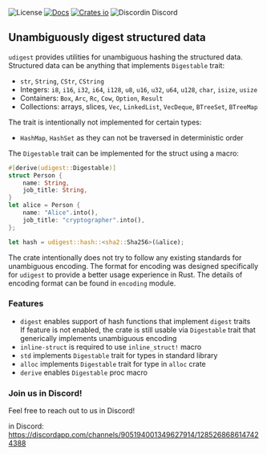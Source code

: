 ![License](https://img.shields.io/crates/l/udigest.svg)
[![Docs](https://docs.rs/udigest/badge.svg)](https://docs.rs/udigest)
[![Crates io](https://img.shields.io/crates/v/udigest.svg)](https://crates.io/crates/udigest)
![Discord](https://img.shields.io/discord/905194001349627914?logo=discord&logoColor=ffffff&label=Discord)in Discord

## Unambiguously digest structured data

`udigest` provides utilities for unambiguous hashing the structured data. Structured
data can be anything that implements `Digestable` trait:

* `str`, `String`, `CStr`, `CString`
* Integers:
  `i8`, `i16`, `i32`, `i64`, `i128`,
  `u8`, `u16`, `u32`, `u64`, `u128`,
  `char`, `isize`, `usize`
* Containers: `Box`, `Arc`, `Rc`, `Cow`, `Option`, `Result`
* Collections: arrays, slices, `Vec`, `LinkedList`, `VecDeque`, `BTreeSet`, `BTreeMap`

The trait is intentionally not implemented for certain types:

* `HashMap`, `HashSet` as they can not be traversed in deterministic order

The `Digestable` trait can be implemented for the struct using a macro:
```rust
#[derive(udigest::Digestable)]
struct Person {
    name: String,
    job_title: String,
}
let alice = Person {
    name: "Alice".into(),
    job_title: "cryptographer".into(),
};

let hash = udigest::hash::<sha2::Sha256>(&alice);
```

The crate intentionally does not try to follow any existing standards for unambiguous
encoding. The format for encoding was designed specifically for `udigest` to provide
a better usage experience in Rust. The details of encoding format can be found in
`encoding` module.

### Features
* `digest` enables support of hash functions that implement `digest` traits \
   If feature is not enabled, the crate is still usable via `Digestable` trait that
   generically implements unambiguous encoding
* `inline-struct` is required to use `inline_struct!` macro
* `std` implements `Digestable` trait for types in standard library
* `alloc` implements `Digestable` trait for type in `alloc` crate
* `derive` enables `Digestable` proc macro

### Join us in Discord!
Feel free to reach out to us in Discord!

in Discord: https://discordapp.com/channels/905194001349627914/1285268686147424388

